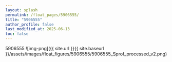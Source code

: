 ```yaml
---
layout: splash
permalink: /float_pages/5906555/
title: "5906555"
author_profile: false
last_modified_at: 2025-06-13
toc: false
---
```

 
5906555
![img-png]({{ site.url }}{{ site.baseurl }}/assets/images/float_figures/5906555/5906555_Sprof_processed_v2.png)